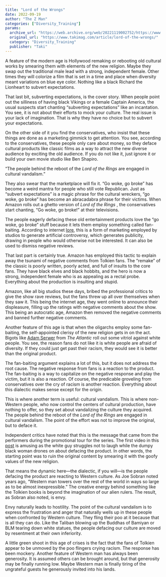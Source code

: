 ```yaml
---
title: "Lord of the Wrongs"
date: 2022-09-19
author: "The Z Man"
categories: ["Diversity_Training"]
params:
  archive_url: "https://web.archive.org/web/20221119002752/https://www.takimag.com/article/lord-of-the-wrongs/"
  original_url: "https://www.takimag.com/article/lord-of-the-wrongs/"
  category: "Diversity_Training"
  publisher: "Taki"
---
```


A feature of the modern age is Hollywood remaking or rebooting old cultural works by smearing them with elements of the new religion. Maybe they swap out the traditional male lead with a strong, independent female. Other times they will colorize a film that is set in a time and place when diversity meant variations on blue eye color. Nothing like a black Richard the Lionheart to subvert expectations.

That last bit, subverting expectations, is the cover story. When people point out the silliness of having black Vikings or a female Captain America, the usual suspects start chanting “subverting expectations” like an incantation. You see, it is not about their efforts to mock your culture. The real issue is your lack of imagination. That is why they have no choice but to subvert your expectations.

On the other side of it you find the conservatives, who insist that these things are done as a marketing gimmick to get attention. You see, according to the conservatives, these people only care about money, so they deface cultural products like classic films as a way to attract the new diverse audience by exciting the old audience. If you do not like it, just ignore it or build your own movie studio like Ben Shapiro.

“The people behind the reboot of the _Lord of the Rings_ are engaged in cultural vandalism.”

They also swear that the marketplace will fix it. “Go woke, go broke” has become a weird mantra for people who still vote Republican. Just as “subvert expectations” is a magic phrase for the cultural wreckers, “go woke, go broke” has become an abracadabra phrase for their victims. When Amazon rolls out a ghetto version of _Lord of the Rings_ , the conservatives start chanting, “Go woke, go broke!” at their televisions.

The people eagerly defacing these old entertainment products love the “go woke, go broke” stuff because it lets them employ something called fan-baiting. According to internet [lore](https://web.archive.org/web/20221006233319/https://www.lastmovieoutpost.com/fan-baiting-as-a-movie-marketing-strategy/), this is a form of marketing employed by studios to generate artificial controversy, which generates publicity, drawing in people who would otherwise not be interested. It can also be used to dismiss negative reviews.

That last part is certainly true. Amazon has employed this tactic to explain away the tsunami of negative comments from Tolkien fans. The “remake” of the classic is poorly written, poorly acted, and full of insults to the core fans. They have black elves and black hobbits, and the hero is now a strong, independent female who is as appealing as a rectal probe. Everything about the production is insulting and stupid.

Amazon, like all big studios these days, bribed the professional critics to give the show rave reviews, but the fans threw up all over themselves when they saw it. This being the internet age, they went online to announce their displeasure, filling up the ratings with negative comments about the show. This being an autocratic age, Amazon then removed the negative comments and banned further negative comments.

Another feature of this age is that when the oligarchs employ some fan-baiting, the self-appointed clerisy of the new religion gets in on the act. Bigots like [Adam Serwer](https://web.archive.org/web/20221006233319/https://www.theatlantic.com/ideas/archive/2022/09/lord-of-the-rings-rings-of-power-fantasy-sci-fi-racist-criticism/671421/) from _The Atlantic_ roll out some vitriol against white people. You see, the reason fans do not like it is white people are afraid of diversity. If they could just get past their racism, they would see it is better than the original product.

The fan-baiting argument explains a lot of this, but it does not address the root cause. The negative response from fans is a reaction to the product. The fan-baiting is a way to capitalize on the negative response and play the victim, but it is also a reaction. Of course, the predicable groveling from conservatives over the cry of racism is another reaction. Everything about this dialectic makes sense except for the origin.

This is where another term is useful: cultural vandalism. This is where non-Western people, who now control the centers of cultural production, have nothing to offer, so they set about vandalizing the culture they acquired. The people behind the reboot of the _Lord of the Rings_ are engaged in cultural vandalism. The point of the effort was not to improve the original, but to deface it.

Independent critics have noted that this is the message that came from the performers during the promotional tour for the series. The first video in this [post](https://web.archive.org/web/20221006233319/https://theloftusparty.com/2022/08/17/maybe-the-biggest-cringe-moment-from-rings-of-power-cast-interview-video/) is amusing as the white guy struggles not to laugh while the dumpy black woman drones on about defacing the product. In other words, the starting point was to ruin the original content by smearing it with the goofy values of the new religion.

That means the dynamic here—the dialectic, if you will—is the people defacing the product are reacting to Western culture. As Joe Sobran noted years ago, “Western man towers over the rest of the world in ways so large as to be almost inexpressible.” The creative energy behind something like the Tolkien books is beyond the imagination of our alien rulers. The result, as Sobran also noted, is envy.

Envy naturally leads to hostility. The point of the cultural vandalism is to express the frustration and anger that naturally wells up in these people when confronted by Western culture. They fling their poo at it because that is all they can do. Like the Taliban blowing up the Buddhas of Bamiyan or BLM tearing down white statues, the people defacing our culture are moved by resentment at their own inferiority.

A little green shoot in this age of crises is the fact that the fans of Tolkien appear to be unmoved by the poo flingers crying racism. The response has been mockery. Another feature of Western man has always been generosity. It is assumed others can be brought around, but that generosity may be finally running low. Maybe Western man is finally tiring of the ungrateful guests he generously invited into his lands.
